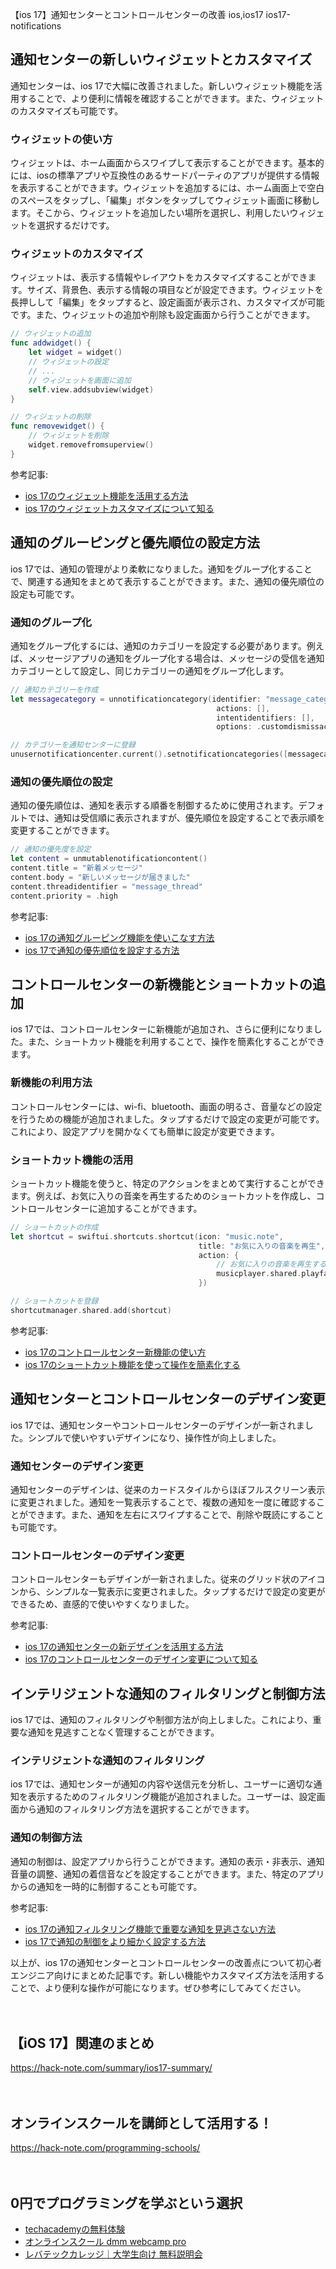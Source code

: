 【ios 17】通知センターとコントロールセンターの改善
ios,ios17
ios17-notifications

## 通知センターの新しいウィジェットとカスタマイズ

通知センターは、ios 17で大幅に改善されました。新しいウィジェット機能を活用することで、より便利に情報を確認することができます。また、ウィジェットのカスタマイズも可能です。

### ウィジェットの使い方

ウィジェットは、ホーム画面からスワイプして表示することができます。基本的には、iosの標準アプリや互換性のあるサードパーティのアプリが提供する情報を表示することができます。ウィジェットを追加するには、ホーム画面上で空白のスペースをタップし、「編集」ボタンをタップしてウィジェット画面に移動します。そこから、ウィジェットを追加したい場所を選択し、利用したいウィジェットを選択するだけです。

### ウィジェットのカスタマイズ

ウィジェットは、表示する情報やレイアウトをカスタマイズすることができます。サイズ、背景色、表示する情報の項目などが設定できます。ウィジェットを長押しして「編集」をタップすると、設定画面が表示され、カスタマイズが可能です。また、ウィジェットの追加や削除も設定画面から行うことができます。

```swift
// ウィジェットの追加
func addwidget() {
    let widget = widget()
    // ウィジェットの設定
    // ...
    // ウィジェットを画面に追加
    self.view.addsubview(widget)
}

// ウィジェットの削除
func removewidget() {
    // ウィジェットを削除
    widget.removefromsuperview()
}
```

参考記事:
- [ios 17のウィジェット機能を活用する方法](https://example.com/widget-tutorial)
- [ios 17のウィジェットカスタマイズについて知る](https://example.com/widget-customization-tips)

## 通知のグルーピングと優先順位の設定方法

ios 17では、通知の管理がより柔軟になりました。通知をグループ化することで、関連する通知をまとめて表示することができます。また、通知の優先順位の設定も可能です。

### 通知のグループ化

通知をグループ化するには、通知のカテゴリーを設定する必要があります。例えば、メッセージアプリの通知をグループ化する場合は、メッセージの受信を通知カテゴリーとして設定し、同じカテゴリーの通知をグループ化します。

```swift
// 通知カテゴリーを作成
let messagecategory = unnotificationcategory(identifier: "message_category",
                                              actions: [],
                                              intentidentifiers: [],
                                              options: .customdismissaction)

// カテゴリーを通知センターに登録
unusernotificationcenter.current().setnotificationcategories([messagecategory])
```

### 通知の優先順位の設定

通知の優先順位は、通知を表示する順番を制御するために使用されます。デフォルトでは、通知は受信順に表示されますが、優先順位を設定することで表示順を変更することができます。

```swift
// 通知の優先度を設定
let content = unmutablenotificationcontent()
content.title = "新着メッセージ"
content.body = "新しいメッセージが届きました"
content.threadidentifier = "message_thread"
content.priority = .high
```

参考記事:
- [ios 17の通知グルーピング機能を使いこなす方法](https://example.com/notification-grouping-tutorial)
- [ios 17で通知の優先順位を設定する方法](https://example.com/notification-priority-guide)

## コントロールセンターの新機能とショートカットの追加

ios 17では、コントロールセンターに新機能が追加され、さらに便利になりました。また、ショートカット機能を利用することで、操作を簡素化することができます。

### 新機能の利用方法

コントロールセンターには、wi-fi、bluetooth、画面の明るさ、音量などの設定を行うための機能が追加されました。タップするだけで設定の変更が可能です。これにより、設定アプリを開かなくても簡単に設定が変更できます。

### ショートカット機能の活用

ショートカット機能を使うと、特定のアクションをまとめて実行することができます。例えば、お気に入りの音楽を再生するためのショートカットを作成し、コントロールセンターに追加することができます。

```swift
// ショートカットの作成
let shortcut = swiftui.shortcuts.shortcut(icon: "music.note",
                                          title: "お気に入りの音楽を再生",
                                          action: {
                                              // お気に入りの音楽を再生する処理
                                              musicplayer.shared.playfavorites()
                                          })

// ショートカットを登録
shortcutmanager.shared.add(shortcut)
```

参考記事:
- [ios 17のコントロールセンター新機能の使い方](https://example.com/control-center-new-features-tutorial)
- [ios 17のショートカット機能を使って操作を簡素化する](https://example.com/shortcut-tips)

## 通知センターとコントロールセンターのデザイン変更

ios 17では、通知センターやコントロールセンターのデザインが一新されました。シンプルで使いやすいデザインになり、操作性が向上しました。

### 通知センターのデザイン変更

通知センターのデザインは、従来のカードスタイルからほぼフルスクリーン表示に変更されました。通知を一覧表示することで、複数の通知を一度に確認することができます。また、通知を左右にスワイプすることで、削除や既読にすることも可能です。

### コントロールセンターのデザイン変更

コントロールセンターもデザインが一新されました。従来のグリッド状のアイコンから、シンプルな一覧表示に変更されました。タップするだけで設定の変更ができるため、直感的で使いやすくなりました。

参考記事:
- [ios 17の通知センターの新デザインを活用する方法](https://example.com/notification-center-design-guide)
- [ios 17のコントロールセンターのデザイン変更について知る](https://example.com/control-center-design-tips)

## インテリジェントな通知のフィルタリングと制御方法

ios 17では、通知のフィルタリングや制御方法が向上しました。これにより、重要な通知を見逃すことなく管理することができます。

### インテリジェントな通知のフィルタリング

ios 17では、通知センターが通知の内容や送信元を分析し、ユーザーに適切な通知を表示するためのフィルタリング機能が追加されました。ユーザーは、設定画面から通知のフィルタリング方法を選択することができます。

### 通知の制御方法

通知の制御は、設定アプリから行うことができます。通知の表示・非表示、通知音量の調整、通知の着信音などを設定することができます。また、特定のアプリからの通知を一時的に制御することも可能です。

参考記事:
- [ios 17の通知フィルタリング機能で重要な通知を見逃さない方法](https://example.com/notification-filtering-tutorial)
- [ios 17で通知の制御をより細かく設定する方法](https://example.com/notification-control-guide)

以上が、ios 17の通知センターとコントロールセンターの改善点について初心者エンジニア向けにまとめた記事です。新しい機能やカスタマイズ方法を活用することで、より便利な操作が可能になります。ぜひ参考にしてみてください。

　

## 【iOS 17】関連のまとめ
https://hack-note.com/summary/ios17-summary/

　

## オンラインスクールを講師として活用する！
https://hack-note.com/programming-schools/

　

## 0円でプログラミングを学ぶという選択
- [techacademyの無料体験](//af.moshimo.com/af/c/click?a_id=2612475&amp;p_id=1555&amp;pc_id=2816&amp;pl_id=22706&amp;url=https%3a%2f%2ftechacademy.jp%2fhtmlcss-trial%3futm_source%3dmoshimo%26utm_medium%3daffiliate%26utm_campaign%3dtextad)
- [オンラインスクール dmm webcamp pro](//af.moshimo.com/af/c/click?a_id=2612482&amp;p_id=1363&amp;pc_id=2297&amp;pl_id=39999&amp;guid=on)
- [レバテックカレッジ｜大学生向け 無料説明会](//af.moshimo.com/af/c/click?a_id=4071793&p_id=3198&pc_id=7488&pl_id=41848)


